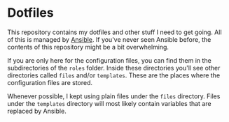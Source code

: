# Dotfiles

This repository contains my dotfiles and other stuff I need to get going.
All of this is managed by [Ansible][ansible]. If you've never seen Ansible
before, the contents of this repository might be a bit overwhelming.

If you are only here for the configuration files, you can find them in the
subdirectories of the `roles` folder. Inside these directories you'll see other
directories called `files` and/or `templates`. These are the places where the
configuration files are stored.

Whenever possible, I kept using plain files under the `files` directory. Files
under the `templates` directory will most likely contain variables that are
replaced by Ansible.

[ansible]: https://www.ansible.com/
